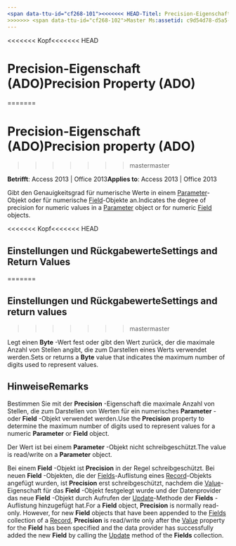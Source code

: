 ```yaml
---
<span data-ttu-id="cf268-101"><<<<<<< HEAD-Titel: Precision-Eigenschaft (ADO) TOCTitle: Precision-Eigenschaft (ADO) === Titel: Precision-Eigenschaft (ADO) TOCTitle: Precision-Eigenschaft (ADO)</span><span class="sxs-lookup"><span data-stu-id="cf268-101"><<<<<<< HEAD title: Precision Property (ADO) TOCTitle: Precision Property (ADO) ======= title: Precision property (ADO) TOCTitle: Precision property (ADO)</span></span>
>>>>>>> <span data-ttu-id="cf268-102">Master Ms:assetid: c9d54d78-d5a5-caf8-d635-259d1fcc0595 Ms:mtpsurl: https://msdn.microsoft.com/library/JJ249983(v=office.15) Ms:contentKeyID: 48547685 ms.date: 09/18/2015 Mtps_version: Office. 15</span><span class="sxs-lookup"><span data-stu-id="cf268-102">master ms:assetid: c9d54d78-d5a5-caf8-d635-259d1fcc0595 ms:mtpsurl: https://msdn.microsoft.com/library/JJ249983(v=office.15) ms:contentKeyID: 48547685 ms.date: 09/18/2015 mtps_version: v=office.15</span></span>
---
```


<span data-ttu-id="cf268-103"><<<<<<< Kopf</span><span class="sxs-lookup"><span data-stu-id="cf268-103"><<<<<<< HEAD</span></span>
# <a name="precision-property-ado"></a><span data-ttu-id="cf268-104">Precision-Eigenschaft (ADO)</span><span class="sxs-lookup"><span data-stu-id="cf268-104">Precision Property (ADO)</span></span>
=======
# <a name="precision-property-ado"></a><span data-ttu-id="cf268-105">Precision-Eigenschaft (ADO)</span><span class="sxs-lookup"><span data-stu-id="cf268-105">Precision property (ADO)</span></span>
>>>>>>> <span data-ttu-id="cf268-106">master</span><span class="sxs-lookup"><span data-stu-id="cf268-106">master</span></span>


<span data-ttu-id="cf268-107">**Betrifft**: Access 2013 | Office 2013</span><span class="sxs-lookup"><span data-stu-id="cf268-107">**Applies to**: Access 2013 | Office 2013</span></span>

<span data-ttu-id="cf268-108">Gibt den Genauigkeitsgrad für numerische Werte in einem [Parameter](parameter-object-ado.md)-Objekt oder für numerische [Field](field-object-ado.md)-Objekte an.</span><span class="sxs-lookup"><span data-stu-id="cf268-108">Indicates the degree of precision for numeric values in a [Parameter](parameter-object-ado.md) object or for numeric [Field](field-object-ado.md) objects.</span></span>

<span data-ttu-id="cf268-109"><<<<<<< Kopf</span><span class="sxs-lookup"><span data-stu-id="cf268-109"><<<<<<< HEAD</span></span>
## <a name="settings-and-return-values"></a><span data-ttu-id="cf268-110">Einstellungen und Rückgabewerte</span><span class="sxs-lookup"><span data-stu-id="cf268-110">Settings and Return Values</span></span>
=======
## <a name="settings-and-return-values"></a><span data-ttu-id="cf268-111">Einstellungen und Rückgabewerte</span><span class="sxs-lookup"><span data-stu-id="cf268-111">Settings and return values</span></span>
>>>>>>> <span data-ttu-id="cf268-112">master</span><span class="sxs-lookup"><span data-stu-id="cf268-112">master</span></span>

<span data-ttu-id="cf268-113">Legt einen **Byte** -Wert fest oder gibt den Wert zurück, der die maximale Anzahl von Stellen angibt, die zum Darstellen eines Werts verwendet werden.</span><span class="sxs-lookup"><span data-stu-id="cf268-113">Sets or returns a **Byte** value that indicates the maximum number of digits used to represent values.</span></span>

## <a name="remarks"></a><span data-ttu-id="cf268-114">Hinweise</span><span class="sxs-lookup"><span data-stu-id="cf268-114">Remarks</span></span>

<span data-ttu-id="cf268-115">Bestimmen Sie mit der **Precision** -Eigenschaft die maximale Anzahl von Stellen, die zum Darstellen von Werten für ein numerisches **Parameter** - oder **Field** -Objekt verwendet werden.</span><span class="sxs-lookup"><span data-stu-id="cf268-115">Use the **Precision** property to determine the maximum number of digits used to represent values for a numeric **Parameter** or **Field** object.</span></span>

<span data-ttu-id="cf268-116">Der Wert ist bei einem **Parameter** -Objekt nicht schreibgeschützt.</span><span class="sxs-lookup"><span data-stu-id="cf268-116">The value is read/write on a **Parameter** object.</span></span>

<span data-ttu-id="cf268-p101">Bei einem **Field** -Objekt ist **Precision** in der Regel schreibgeschützt. Bei neuen **Field** -Objekten, die der [Fields](fields-collection-ado.md)-Auflistung eines [Record](record-object-ado.md)-Objekts angefügt wurden, ist **Precision** erst schreibgeschützt, nachdem die [Value](value-property-ado.md)-Eigenschaft für das **Field** -Objekt festgelegt wurde und der Datenprovider das neue **Field** -Objekt durch Aufrufen der [Update](update-method-ado.md)-Methode der **Fields** -Auflistung hinzugefügt hat.</span><span class="sxs-lookup"><span data-stu-id="cf268-p101">For a **Field** object, **Precision** is normally read-only. However, for new **Field** objects that have been appended to the [Fields](fields-collection-ado.md) collection of a [Record](record-object-ado.md), **Precision** is read/write only after the [Value](value-property-ado.md) property for the **Field** has been specified and the data provider has successfully added the new **Field** by calling the [Update](update-method-ado.md) method of the **Fields** collection.</span></span>

